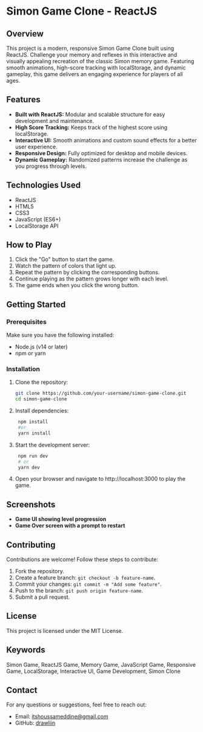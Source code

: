 # Simon Game Clone - ReactJS

## Overview

This project is a modern, responsive Simon Game Clone built using ReactJS. Challenge your memory and reflexes in this interactive and visually appealing recreation of the classic Simon memory game. Featuring smooth animations, high-score tracking with localStorage, and dynamic gameplay, this game delivers an engaging experience for players of all ages.

## Features

- **Built with ReactJS:** Modular and scalable structure for easy development and maintenance.
- **High Score Tracking:** Keeps track of the highest score using localStorage.
- **Interactive UI:** Smooth animations and custom sound effects for a better user experience.
- **Responsive Design:** Fully optimized for desktop and mobile devices.
- **Dynamic Gameplay:** Randomized patterns increase the challenge as you progress through levels.

## Technologies Used

- ReactJS
- HTML5
- CSS3
- JavaScript (ES6+)
- LocalStorage API

## How to Play

1. Click the "Go" button to start the game.
2. Watch the pattern of colors that light up.
3. Repeat the pattern by clicking the corresponding buttons.
4. Continue playing as the pattern grows longer with each level.
5. The game ends when you click the wrong button.

## Getting Started

### Prerequisites

Make sure you have the following installed:

- Node.js (v14 or later)
- npm or yarn

### Installation

1. Clone the repository:

   ```bash
   git clone https://github.com/your-username/simon-game-clone.git
   cd simon-game-clone
2. Install dependencies:

   ```bash
    npm install
    #or
    yarn install
3. Start the development server:
   
   ```bash
    npm run dev
    # or
    yarn dev
4. Open your browser and navigate to http://localhost:3000 to play the game.

## Screenshots

- **Game UI showing level progression**
- **Game Over screen with a prompt to restart**

## Contributing

Contributions are welcome! Follow these steps to contribute:

1. Fork the repository.
2. Create a feature branch: `git checkout -b feature-name`.
3. Commit your changes: `git commit -m "Add some feature"`.
4. Push to the branch: `git push origin feature-name`.
5. Submit a pull request.

## License

This project is licensed under the MIT License.

## Keywords

Simon Game, ReactJS Game, Memory Game, JavaScript Game, Responsive Game, LocalStorage, Interactive UI, Game Development, Simon Clone

## Contact

For any questions or suggestions, feel free to reach out:

- Email: itshoussameddine@gmail.com
- GitHub: [drawliin](https://github.com/drawliin)




    
